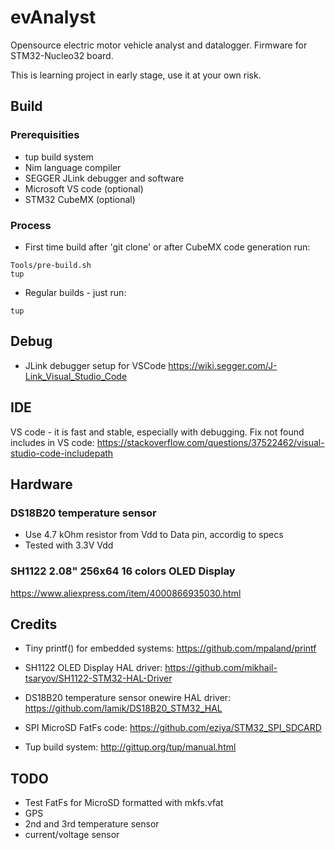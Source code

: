 # evAnalyst
Opensource electric motor vehicle analyst and datalogger.
Firmware for STM32-Nucleo32 board.

This is learning project in early stage, use it at your own risk.


## Build
### Prerequisities
* tup build system
* Nim language compiler
* SEGGER JLink debugger and software
* Microsoft VS code (optional)
* STM32 CubeMX (optional)

### Process
* First time build after 'git clone' or after CubeMX code generation run:
```
Tools/pre-build.sh
tup
```

* Regular builds - just run:
```
tup
```


## Debug
* JLink debugger setup for VSCode <https://wiki.segger.com/J-Link_Visual_Studio_Code>


## IDE
VS code - it is fast and stable, especially with debugging.
Fix not found includes in VS code:
<https://stackoverflow.com/questions/37522462/visual-studio-code-includepath>


## Hardware
### DS18B20 temperature sensor
* Use 4.7 kOhm resistor from Vdd to Data pin, accordig to specs
* Tested with 3.3V Vdd

### SH1122 2.08" 256x64 16 colors OLED Display
<https://www.aliexpress.com/item/4000866935030.html>


## Credits
* Tiny printf() for embedded systems:
<https://github.com/mpaland/printf>

* SH1122 OLED Display HAL driver:
<https://github.com/mikhail-tsaryov/SH1122-STM32-HAL-Driver>

* DS18B20 temperature sensor onewire HAL driver:
<https://github.com/lamik/DS18B20_STM32_HAL>

* SPI MicroSD FatFs code:
<https://github.com/eziya/STM32_SPI_SDCARD>

* Tup build system:
<http://gittup.org/tup/manual.html>


## TODO
* Test FatFs for MicroSD formatted with mkfs.vfat
* GPS
* 2nd and 3rd temperature sensor
* current/voltage sensor
